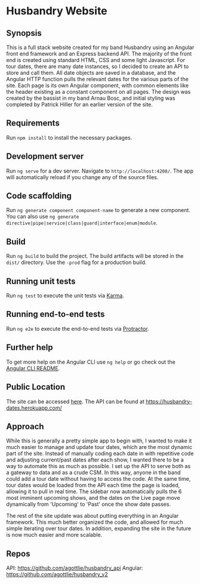 # Husbandry Website

## Synopsis

This is a full stack website created for my band Husbandry using an Angular front end framework and an Express backend API.  The majority of the front end is created using standard HTML, CSS and some light Javascript.  For tour dates, there are many date instances, so I decided to create an API to store and call them.  All date objects are saved in a database, and the Angular HTTP function pulls the relevant dates for the various parts of the site.  Each page is its own Angular component, with common elements like the header existing as a constant component on all pages.  The design was created by the bassist in my band Arnau Bosc, and initial styling was completed by Patrick Hiller for an earlier version of the site.


## Requirements

Run `npm install` to install the necessary packages.


## Development server

Run `ng serve` for a dev server. Navigate to `http://localhost:4200/`. The app will automatically reload if you change any of the source files.


## Code scaffolding

Run `ng generate component component-name` to generate a new component. You can also use `ng generate directive|pipe|service|class|guard|interface|enum|module`.


## Build

Run `ng build` to build the project. The build artifacts will be stored in the `dist/` directory. Use the `-prod` flag for a production build.


## Running unit tests

Run `ng test` to execute the unit tests via [Karma](https://karma-runner.github.io).


## Running end-to-end tests

Run `ng e2e` to execute the end-to-end tests via [Protractor](http://www.protractortest.org/).


## Further help

To get more help on the Angular CLI use `ng help` or go check out the [Angular CLI README](https://github.com/angular/angular-cli/blob/master/README.md).


## Public Location

The site can be accessed [here](http://husbandry.nyc).
The API can be found at https://husbandry-dates.herokuapp.com/


## Approach

While this is generally a pretty simple app to begin with, I wanted to make it much easier to manage and update tour dates, which are the most dynamic part of the site.  Instead of manually coding each date in with repetitive code and adjusting current/past dates after each show, I wanted there to be a way to automate this as much as possible.  I set up the API to serve both as a gateway to data and as a crude CSM.  In this way, anyone in the band could add a tour date without having to access the code.  At the same time, tour dates would be loaded from the API each time the page is loaded, allowing it to pull in real time.  The sidebar now automatically pulls the 6 most imminent upcoming shows, and the dates on the Live page move dynamically from 'Upcoming' to 'Past' once the show date passes.

The rest of the site update was about putting everything in an Angular framework.  This much better organized the code, and allowed for much simple iterating over tour dates.  In addition, expanding the site in the future is now much easier and more scalable.


## Repos

API: https://github.com/agottlie/husbandry_api
Angular: https://github.com/agottlie/husbandry_v2